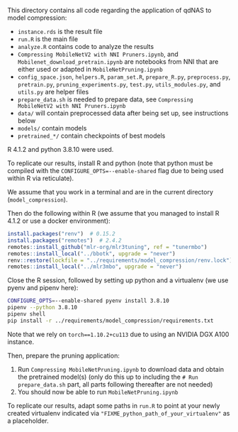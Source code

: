 This directory contains all code regarding the application of qdNAS to model compression:

* `instance.rds` is the result file
* `run.R` is the main file
* `analyze.R` contains code to analyze the results
* `Compressing MobileNetV2 with NNI Pruners.ipynb`, and `Mobilenet_download_pretrain.ipynb` are notebooks from NNI that are either used or adapted in `MobileNetPruning.ipynb`
* `config_space.json`, `helpers.R`, `param_set.R`, `prepare_R.py`, `preprocess.py`, `pretrain.py`, `pruning_experiments.py`, `test.py`, `utils_modules.py`, and `utils.py` are helper files
* `prepare_data.sh` is needed to prepare data, see `Compressing MobileNetV2 with NNI Pruners.ipynb`
* `data/` will contain preprocessed data after being set up, see instructions below
* `models/` contain models
* `pretrained_*/` contain checkpoints of best models


R 4.1.2 and python 3.8.10 were used.

To replicate our results, install R and python (note that python must be compiled with the `CONFIGURE_OPTS=--enable-shared` flag due to being used within R via reticulate).

We assume that you work in a terminal and are in the current directory (`model_compression`).

Then do the following within R (we assume that you managed to install R 4.1.2 or use a docker environment):

```r
install.packages("renv")  # 0.15.2
install.packages("remotes")  # 2.4.2
remotes::install_github("mlr-org/mlr3tuning", ref = "tunermbo")
remotes::install_local("../bbotk", upgrade = "never")
renv::restore(lockfile = "../requirements/model_compression/renv.lock")
remotes::install_local("../mlr3mbo", upgrade = "never")
```

Close the R session, followed by setting up python and a virtualenv (we use pyenv and pipenv here):

```bash
CONFIGURE_OPTS=--enable-shared pyenv install 3.8.10
pipenv --python 3.8.10
pipenv shell
pip install -r ../requirements/model_compression/requirements.txt
```

Note that we rely on `torch==1.10.2+cu113` due to using an NVIDIA DGX A100 instance.

Then, prepare the pruning application:

1. Run `Compressing MobileNetPruning.ipynb` to download data and obtain the pretrained model(s) (only do this up to including the `# Run prepare_data.sh` part, all parts following thereafter are not needed)
2. You should now be able to run `MobileNetPruning.ipynb`

To replicate our results, adapt some paths in `run.R` to point at your newly created virtualenv indicated via `"FIXME_python_path_of_your_virtualenv"` as a placeholder.

